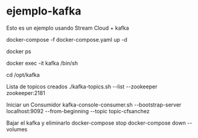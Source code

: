 # ejemplo-kafka
Esto es un ejemplo usando Stream Cloud + kafka 

docker-compose -f docker-compose.yaml up -d

docker ps 

docker exec -it kafka /bin/sh

cd /opt/kafka

Lista de topicos creados 
./kafka-topics.sh --list --zookeeper zookeeper:2181

Iniciar un Consumidor 
kafka-console-consumer.sh --bootstrap-server localhost:9092 --from-beginning --topic topic-cfsanchez

Bajar el kafka y eliminarlo
docker-compose stop
docker-compose down --volumes
